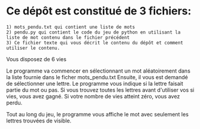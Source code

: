 # Ce dépôt est constitué de 3 fichiers:

    1) mots_pendu.txt qui contient une liste de mots
    2) pendu.py qui contient le code du jeu de python en utilisant la liste de mot contenu dans le fichier précédent
    3) Ce fichier texte qui vous décrit le contenu du dépôt et comment utiliser le contenu.

Vous disposez de 6 vies

Le programme va commencer en sélectionnant un mot aléatoirement dans la liste fournie dans le ficher mots_pendu.txt
Ensuite, il vous est demandé de sélectionner une lettre. 
Le programme vous indique si la lettre faisait partie du mot ou pas.
Si vous trouvez toutes les lettres avant d'utiliser vos si vies, vous avez gagné.
Si votre nombre de vies atteint zéro, vous avez perdu.

Tout au long du jeu, le programme vous affiche le mot avec seulement les lettres trouvées de visible.


